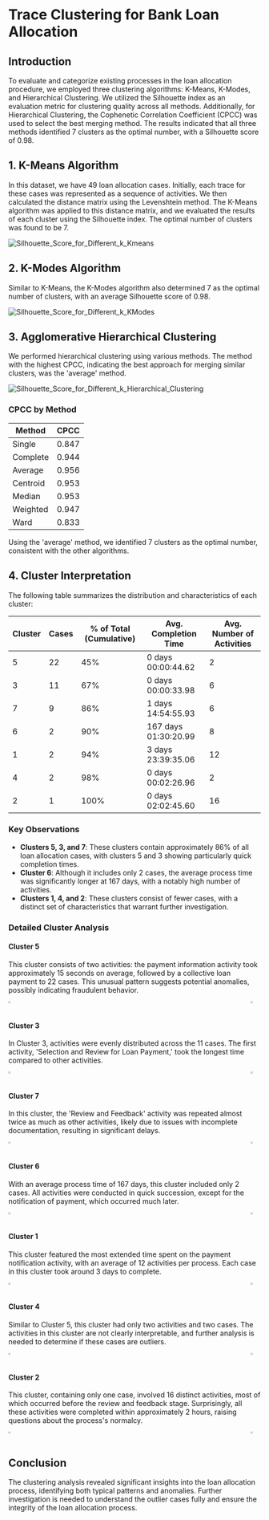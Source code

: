 # Trace Clustering for Bank Loan Allocation

## Introduction
To evaluate and categorize existing processes in the loan allocation procedure, we employed three clustering algorithms: K-Means, K-Modes, and Hierarchical Clustering. We utilized the Silhouette index as an evaluation metric for clustering quality across all methods. Additionally, for Hierarchical Clustering, the Cophenetic Correlation Coefficient (CPCC) was used to select the best merging method. The results indicated that all three methods identified 7 clusters as the optimal number, with a Silhouette score of 0.98.

## 1. K-Means Algorithm
In this dataset, we have 49 loan allocation cases. Initially, each trace for these cases was represented as a sequence of activities. We then calculated the distance matrix using the Levenshtein method. The K-Means algorithm was applied to this distance matrix, and we evaluated the results of each cluster using the Silhouette index. The optimal number of clusters was found to be 7.

![Silhouette_Score_for_Different_k_Kmeans](Charts\Kmeans\Silhouette_Score_for_Different_k.png)

## 2. K-Modes Algorithm
Similar to K-Means, the K-Modes algorithm also determined 7 as the optimal number of clusters, with an average Silhouette score of 0.98.

![Silhouette_Score_for_Different_k_KModes](Charts\Kmodes\Silhouette_Score_for_Different_k_kmodes.png)

## 3. Agglomerative Hierarchical Clustering
We performed hierarchical clustering using various methods. The method with the highest CPCC, indicating the best approach for merging similar clusters, was the 'average' method.

![Silhouette_Score_for_Different_k_Hierarchical_Clustering](Charts\Hierarchical_Clustering\Silhouette_Score_for_Different_k_hierarchical_clustering.png)

### CPCC by Method
| Method   | CPCC  |
|----------|-------|
| Single   | 0.847 |
| Complete | 0.944 |
| Average  | 0.956 |
| Centroid | 0.953 |
| Median   | 0.953 |
| Weighted | 0.947 |
| Ward     | 0.833 |

Using the 'average' method, we identified 7 clusters as the optimal number, consistent with the other algorithms.

## 4. Cluster Interpretation
The following table summarizes the distribution and characteristics of each cluster:

| Cluster | Cases | % of Total (Cumulative) | Avg. Completion Time | Avg. Number of Activities |
|---------|-------|-------------------------|----------------------|---------------------------|
| 5       | 22    | 45%                     | 0 days 00:00:44.62   | 2                         |
| 3       | 11    | 67%                     | 0 days 00:00:33.98   | 6                         |
| 7       | 9     | 86%                     | 1 days 14:54:55.93   | 6                         |
| 6       | 2     | 90%                     | 167 days 01:30:20.99 | 8                         |
| 1       | 2     | 94%                     | 3 days 23:39:35.06   | 12                        |
| 4       | 2     | 98%                     | 0 days 00:02:26.96   | 2                         |
| 2       | 1     | 100%                    | 0 days 02:02:45.60   | 16                        |

### Key Observations
- **Clusters 5, 3, and 7**: These clusters contain approximately 86% of all loan allocation cases, with clusters 5 and 3 showing particularly quick completion times.
- **Cluster 6**: Although it includes only 2 cases, the average process time was significantly longer at 167 days, with a notably high number of activities.
- **Clusters 1, 4, and 2**: These clusters consist of fewer cases, with a distinct set of characteristics that warrant further investigation.

### Detailed Cluster Analysis
#### Cluster 5
This cluster consists of two activities: the payment information activity took approximately 15 seconds on average, followed by a collective loan payment to 22 cases. This unusual pattern suggests potential anomalies, possibly indicating fraudulent behavior.

<div style="display: flex; justify-content: space-between;">
  <div style="margin-right: 5px;">
    <img src="Charts\Clusters\5_1.png" width="45%">
  </div>
  <div>
    <img src="Charts\Clusters\5_2.png" width="45%">
  </div>
</div>

#### Cluster 3
In Cluster 3, activities were evenly distributed across the 11 cases. The first activity, 'Selection and Review for Loan Payment,' took the longest time compared to other activities.

<div style="display: flex; justify-content: space-between;">
  <div style="margin-right: 5px;">
    <img src="Charts\Clusters\3_1.png" width="45%">
  </div>
  <div>
    <img src="Charts\Clusters\3_2.png" width="45%">
  </div>
</div>

#### Cluster 7
In this cluster, the 'Review and Feedback' activity was repeated almost twice as much as other activities, likely due to issues with incomplete documentation, resulting in significant delays.

<div style="display: flex; justify-content: space-between;">
  <div style="margin-right: 5px;">
    <img src="Charts\Clusters\7_1.png" width="45%">
  </div>
  <div>
    <img src="Charts\Clusters\7_2.png" width="45%">
  </div>
</div>

#### Cluster 6
With an average process time of 167 days, this cluster included only 2 cases. All activities were conducted in quick succession, except for the notification of payment, which occurred much later.

<div style="display: flex; justify-content: space-between;">
  <div style="margin-right: 5px;">
    <img src="Charts\Clusters\6_1.png" width="45%">
  </div>
  <div>
    <img src="Charts\Clusters\6_2.png" width="45%">
  </div>
</div>

#### Cluster 1
This cluster featured the most extended time spent on the payment notification activity, with an average of 12 activities per process. Each case in this cluster took around 3 days to complete.

<div style="display: flex; justify-content: space-between;">
  <div style="margin-right: 5px;">
    <img src="Charts\Clusters\1_1.png" width="45%">
  </div>
  <div>
    <img src="Charts\Clusters\1_2.png" width="45%">
  </div>
</div>

#### Cluster 4
Similar to Cluster 5, this cluster had only two activities and two cases. The activities in this cluster are not clearly interpretable, and further analysis is needed to determine if these cases are outliers.

<div style="display: flex; justify-content: space-between;">
  <div style="margin-right: 5px;">
    <img src="Charts\Clusters\4_1.png" width="45%">
  </div>
  <div>
    <img src="Charts\Clusters\4_2.png" width="45%">
  </div>
</div>

#### Cluster 2
This cluster, containing only one case, involved 16 distinct activities, most of which occurred before the review and feedback stage. Surprisingly, all these activities were completed within approximately 2 hours, raising questions about the process's normalcy.

<div style="display: flex; justify-content: space-between;">
  <div style="margin-right: 5px;">
    <img src="Charts\Clusters\2_1.png" width="45%">
  </div>
  <div>
    <img src="Charts\Clusters\2_2.png" width="45%">
  </div>
</div>

## Conclusion
The clustering analysis revealed significant insights into the loan allocation process, identifying both typical patterns and anomalies. Further investigation is needed to understand the outlier cases fully and ensure the integrity of the loan allocation process.
